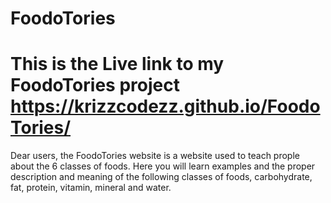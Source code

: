 # FoodoTories
# This is the Live link to my FoodoTories project https://krizzcodezz.github.io/FoodoTories/
Dear users, the FoodoTories website is a website used to teach prople about the 6 classes of foods. Here you will learn examples and the proper description and meaning of the following classes of foods, carbohydrate, fat, protein, vitamin, mineral and water.
